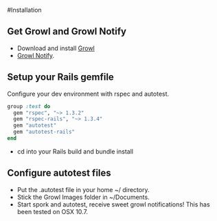 #Installation

## Get Growl and Growl Notify

  - Download and install [Growl](http://itunes.apple.com/us/app/growl/id467939042?mt=12&ign-mpt=uo%3D4)
  - [Growl Notify](http://growl.info/downloads#generaldownloads). 

## Setup your Rails gemfile

Configure your dev environment with rspec and autotest. 

````ruby
group :test do
  gem "rspec", "~> 1.3.2"
  gem "rspec-rails", "~> 1.3.4"
  gem "autotest"
  gem "autotest-rails"
end
````

- cd into your Rails build and bundle install

## Configure autotest files

- Put the .autotest file in your home ~/ directory. 
- Stick the Growl Images folder in ~/Documents. 
- Start spork and autotest, receive sweet growl notifications! This has been tested on OSX 10.7.